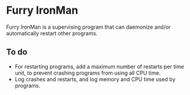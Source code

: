 Furry IronMan
=============

Furry IronMan is a supervising program that can daemonize and/or
automatically restart other programs.

To do
-----
- For restarting programs, add a maximum number of restarts per time unit,
  to prevent crashing programs from using all CPU time.
- Log crashes and restarts, and log memory and CPU time used by programs.
